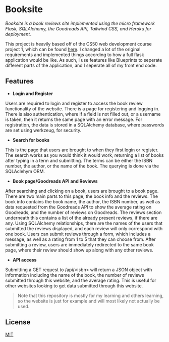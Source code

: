 # Booksite

*Booksite is a book reviews site implemented using the micro framework Flask, SQLAlchemy, the Goodreads API, Tailwind CSS, and Heroku for deployment.*

This project is heavily based off of the CS50 web development course project 1, which can be found [here](https://docs.cs50.net/ocw/web/projects/1/project1.html). I changed a lot of the original requirements and implemented things according to how a full flask application would be like. As such, I use features like Blueprints to seperate different parts of the application, and I seperate all of my front end code.

## Features

 - **Login and Register**

Users are required to login and register to access the book review functionality of the website. There is a page for registering and logging in. There is also authentication, where if a field is not filled out, or a username is taken, then it returns the same page with an error message. For registration, the data is stored in a SQLAlchemy database, where passwords are set using werkzeug, for security.

 - **Search for books**
 
This is the page that users are brought to when they first login or register. The search works as you would think it would work, returning a list of books after typing in a term and submitting. The terms can be either the ISBN number, the author, or the name of the book. The querying is done via the SQLAclehym ORM.

 - **Book page/Goodreads API and Reviews**

After searching and clicking on a book, users are brought to a book page. There are two main parts to this page, the book info and the reviews. The book info contains the book name, the author, the ISBN number, as well as data requested from the Goodreads API to show the average rating on Goodreads, and the number of reviews on Goodreads. The reviews section underneath this contains a list of the already present reviews, if there are any. Using SQLAlchemy relationships, there are the names of the users that submitted the reviews displayed, and each review will only correspond with one book. Users can submit reviews through a form, which includes a message, as well as a rating from 1 to 5 that they can choose from. After submitting a review, users are immediately redirected to the same book page, where their review should show up along with any other reviews.

 - **API access**
 
Submitting a GET request to /api/&lt;isbn> will return a JSON object with information including the name of the book, the number of reviews submitted through this website, and the average rating. This is useful for other websites looking to get data submitted through this website.

> Note that this repository is mostly for my learning and others learning, so the website is just for example and will most likely not actually be used.

## License

[MIT](https://github.com/thksrc/booksite/blob/master/LICENSE)
